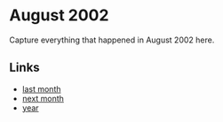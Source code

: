 # August 2002

Capture everything that happened in August 2002 here.

## Links
- [last month](calendar/months/2002-07.md)
- [next month](calendar/months/2002-09.md)
- [year](calendar/years/2002.md)